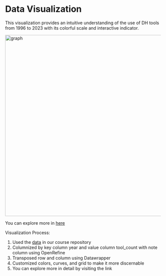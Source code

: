# Data Visualization

This visualization provides an intuitive understanding of the use of DH tools from 1996 to 2023 with its colorful scale and interactive indicator.

<img width="587" alt="graph" src="https://github.com/inyoung-j/is578-intro-dh/assets/144145472/5b7c6336-311c-4fda-a38c-beefbecbb2ea">

You can explore more in [here](https://datawrapper.dwcdn.net/NMdoh/2/)

Visualization Process:
1. Used the [data](https://github.com/ZoeLeBlanc/is578-intro-dh/blob/gh-pages/public_course_data/all_tool_counts.csv) in our course repository
2. Columnized by key column year and value column tool_count with note column using OpenRefine
3. Transposed row and column using Datawrapper
4. Customized colors, curves, and grid to make it more discernable
5. You can explore more in detail by visiting the link